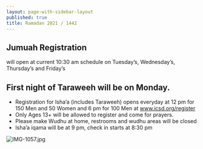 ```yaml
---
layout: page-with-sidebar-layout
published: true
title: Ramadan 2021 / 1442
---
```

## Jumuah Registration 
will open at current 10:30 am schedule on Tuesday’s, Wednesday’s, Thursday’s and Friday’s  

## First night of Taraweeh will be on Monday. 
- Registration for Isha’a (includes Taraweeh) opens everyday at 12 pm for 150 Men and 50 Women and 6 pm for 100 Men at www.icsd.org/register  
- Only Ages 13+ will be allowed to register and come for prayers.  
- Please make Wudhu at home, restrooms and wudhu areas will be closed  
- Isha’a iqama will be at 9 pm, check in starts at 8:30 pm  


![IMG-1057.jpg]({{site.baseurl}}/media/IMG-1057.jpg)


